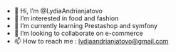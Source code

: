 - 👋 Hi, I’m @LydiaAndrianjatovo
- 👀 I’m interested in food and fashion
- 🌱 I’m currently learning Prestashop and symfony
- 💞️ I’m looking to collaborate on e-commerce
- 📫 How to reach me : lydiaandrianjatovo@gmail.com

<!---
LydiaAndrianjatovo/LydiaAndrianjatovo is a ✨ special ✨ repository because its `README.md` (this file) appears on your GitHub profile.
You can click the Preview link to take a look at your changes.
--->
